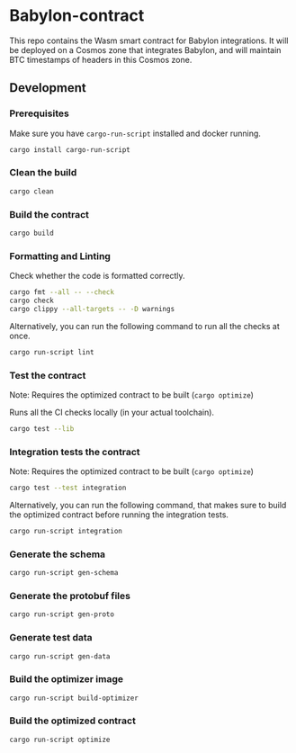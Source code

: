 # Babylon-contract

This repo contains the Wasm smart contract for Babylon integrations.
It will be deployed on a Cosmos zone that integrates Babylon, and will maintain BTC timestamps of headers in this Cosmos zone.

## Development

### Prerequisites

Make sure you have `cargo-run-script` installed and docker running.

```bash
cargo install cargo-run-script
```

### Clean the build

```bash
cargo clean
```

### Build the contract

```bash
cargo build
```

### Formatting and Linting

Check whether the code is formatted correctly.

```bash
cargo fmt --all -- --check
cargo check
cargo clippy --all-targets -- -D warnings
```

Alternatively, you can run the following command to run all the checks at once.

```bash
cargo run-script lint
```

### Test the contract

Note: Requires the optimized contract to be built (`cargo optimize`)

Runs all the CI checks locally (in your actual toolchain).

```bash
cargo test --lib
```

### Integration tests the contract

Note: Requires the optimized contract to be built (`cargo optimize`)

```bash
cargo test --test integration
```

Alternatively, you can run the following command, that makes sure to build the optimized contract before running
the integration tests.

```bash
cargo run-script integration
```

### Generate the schema

```bash
cargo run-script gen-schema
```

### Generate the protobuf files

```bash
cargo run-script gen-proto
```

### Generate test data

```bash
cargo run-script gen-data
```

### Build the optimizer image

```bash
cargo run-script build-optimizer
```

### Build the optimized contract

```bash
cargo run-script optimize
```
